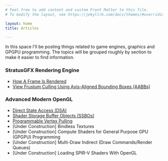 ```yaml
---
# Feel free to add content and custom Front Matter to this file.
# To modify the layout, see https://jekyllrb.com/docs/themes/#overriding-theme-defaults

layout: home
title: Articles

---
```


In this space I'll be posting things related to game engines, graphics and GPGPU programming. The topics will be grouped roughly by section to make it easier to find information.

### StratusGFX Rendering Engine

* [How A Frame Is Rendered](/rendering/stratusgfx/frame_analysis)
* [View Frustum Culling Using Axis-Aligned Bounding Boxes (AABBs)](/rendering/stratusgfx/aabbs.md)

### Advanced Modern OpenGL

* [Direct State Access (DSA)](/rendering/opengl/dsa)
* [Shader Storage Buffer Objects (SSBOs)](/rendering/opengl/ssbos)
* [Programmable Vertex Pulling](/rendering/opengl/prog_vtx_pulling)
* [Under Construction] Bindless Textures
* [Under Construction] Compute Shaders for General Purpose GPU (GPGPU) Programming
* [Under Construction] Multi-Draw Indirect (Draw Commands/Render Queues)
* [Under Construction] Loading SPIR-V Shaders With OpenGL